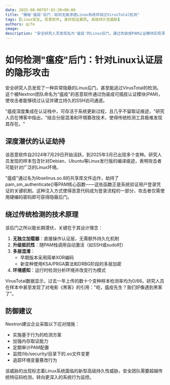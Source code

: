 ```yaml
---
date: 2025-08-06T07:43:30+08:00
title: "揭秘'瘟疫'后门：如何无痕渗透Linux系统并绕过VirusTotal检测"
tags: [Linux安全, 恶意软件, 身份验证漏洞, 高级持久性威胁]
authors: qife
image: 
description: "安全研究人员发现名为'瘟疫'的Linux后门，通过伪装成PAM认证模块实现深度潜伏，不仅绕过VirusTotal所有引擎检测，还能在系统升级后保持持久访问权限。该恶意软件采用多层加密和运行时环境篡改技术，成为企业级Linux基础设施的重大威胁。"
---
```


# 如何检测"瘟疫"后门：针对Linux认证层的隐形攻击

安全研究人员发现了一种异常隐蔽的Linux后门，甚至能逃过VirusTotal的检测。这个被Nextron团队命名为"瘟疫"的恶意软件通过伪装成可插拔认证模块(PAM)，使攻击者能够绕过认证并建立持久的SSH访问通道。

"瘟疫深度集成在认证栈中，可存活于系统更新过程，且几乎不留取证痕迹，"研究人员在博客中指出，"结合分层混淆和环境篡改技术，使得传统检测工具极难发现其存在。"

## 深度潜伏的认证劫持

该恶意软件自2024年7月29日开始活跃，到2025年3月已出现多个变种。研究人员发现的样本包含针对Debian、Ubuntu等Linux发行版的编译痕迹，表明攻击者可能针对广泛的Linux环境。

"瘟疫"通过名为libselinus.so.8的共享库文件运作，劫持了pam_sm_authenticate()等PAM核心函数——这些函数正是系统验证用户登录凭证的关键机制。这种注入方式使得恶意代码成为登录流程的一部分，攻击者仅需使用硬编码密码即可获得隐蔽后门。

## 绕过传统检测的技术原理

该后门之所以能长期潜伏，关键在于其设计理念：
1. **无独立加载器**：直接操作认证层，无需额外持久化机制
2. **升级抵抗性**：随PAM栈调用自动激活（如SSH或sudo时）
3. **多层混淆**：
   - 早期版本采用简单XOR编码
   - 新变种使用KSA/PRGA算法和DRBG阶段的多层加密
4. **环境感知**：运行时检测分析环境并改变行为模式

VirusTotal数据显示，过去一年上传的数十个变种样本检测率均为0/66。研究人员在样本中甚至发现了对电影《黑客》的引用："呃，瘟疫先生？我们好像遇到黑客了"。

## 防御建议

Nextron建议企业采取以下应对措施：
- 实施基于行为的检测方案
- 加强内存取证能力
- 定期审计PAM配置
- 监控/lib/security/目录下的.so文件变更
- 追踪环境变量篡改行为

该威胁的出现标志着Linux系统面临的新型高级持久性威胁，安全团队需要超越传统特征码检测，转向更深入的系统行为监控。